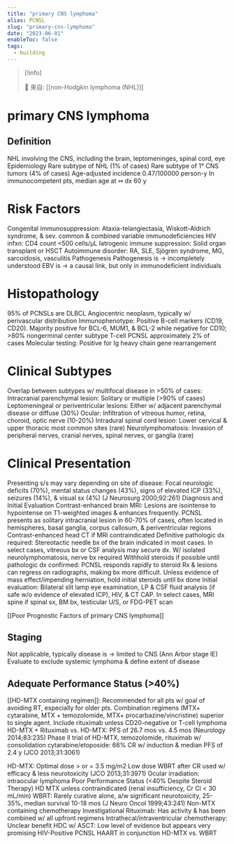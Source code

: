```yaml
---
title: "primary CNS lymphoma"
alias: PCNSL
slug: "primary-cns-lymphoma"
date: "2023-06-01"
enableToc: false
tags:
  - building
---
```


> [!info]
>
> 🌱 來自: [[non-Hodgkin lymphoma (NHL)]]

# primary CNS lymphoma

## Definition

NHL involving the CNS, including the brain, leptomeninges, spinal cord, eye
Epidemiology
Rare subtype of NHL (1% of cases)
Rare subtype of 1° CNS tumors (4% of cases)
Age-adjusted incidence 0.47/100000 person-y
In immunocompetent pts, median age at ↣ dx 60 y

# Risk Factors

Congenital immunosuppression: Ataxia-telangiectasia, Wiskott-Aldrich syndrome, & sev. common & combined variable immunodeficiencies
HIV infxn: CD4 count <500 cells/μL
Iatrogenic immune suppression: Solid organ transplant or HSCT
Autoimmune disorder: RA, SLE, Sjögren syndrome, MG, sarcoidosis, vasculitis
Pathogenesis
Pathogenesis is → incompletely understood
EBV is → a causal link, but only in immunodeficient individuals

# Histopathology

95% of PCNSLs are DLBCL
Angiocentric neoplasm, typically w/ perivascular distribution
Immunophenotype: Positive B-cell markers (CD19, CD20). Majority positive for BCL-6, MUM1, & BCL-2 while negative for CD10; >80% nongerminal center subtype
T-cell PCNSL approximately 2% of cases
Molecular testing: Positive for Ig heavy chain gene rearrangement

# Clinical Subtypes

Overlap between subtypes w/ multifocal disease in >50% of cases:
Intracranial parenchymal lesion: Solitary or multiple (>90% of cases)
Leptomeningeal or periventricular lesions: Either w/ adjacent parenchymal disease or diffuse (30%)
Ocular: Infiltration of vitreous humor, retina, choroid, optic nerve (10-20%)
Intradural spinal cord lesion: Lower cervical & upper thoracic most common sites (rare)
Neurolymphomatosis: Invasion of peripheral nerves, cranial nerves, spinal nerves, or ganglia (rare)

# Clinical Presentation

Presenting s/s may vary depending on site of disease: Focal neurologic deficits (70%), mental status changes (43%), signs of elevated ICP (33%), seizures (14%), & visual sx (4%) (J Neurosurg 2000;92:261)
Diagnosis and Initial Evaluation
Contrast-enhanced brain MRI: Lesions are isointense to hypointense on T1-weighted images & enhances frequently. PCNSL presents as solitary intracranial lesion in 60-70% of cases, often located in hemispheres, basal ganglia, corpus callosum, & periventricular regions
Contrast-enhanced head CT if MRI contraindicated
Definitive pathologic dx required: Stereotactic needle bx of the brain indicated in most cases. In select cases, vitreous bx or CSF analysis may secure dx. W/ isolated neurolymphomatosis, nerve bx required
Withhold steroids if possible until pathologic dx confirmed: PCNSL responds rapidly to steroid Rx & lesions can regress on radiographs, making bx more difficult. Unless evidence of mass effect/impending herniation, hold initial steroids until bx done
Initial evaluation: Bilateral slit lamp eye examination, LP & CSF fluid analysis (if safe w/o evidence of elevated ICP), HIV, & CT CAP. In select cases, MRI spine if spinal sx, BM bx, testicular U/S, or FDG-PET scan

[[Poor Prognostic Factors of primary CNS lymphoma]]

## Staging

Not applicable, typically disease is → limited to CNS (Ann Arbor stage IE)
Evaluate to exclude systemic lymphoma & define extent of disease

## Adequate Performance Status (>40%)

[[HD-MTX containing regimen]]: Recommended for all pts w/ goal of avoiding RT, especially for older pts. Combination regimens (MTX+ cytarabine, MTX + temozolomide, MTX+ procarbazine/vincristine) superior to single agent. Include rituximab unless CD20-negative or T-cell lymphoma
HD-MTX + Rituximab vs. HD-MTX: PFS of 26.7 mos vs. 4.5 mos (Neurology 2014;83:235)
Phase II trial of HD-MTX, temozolomide, rituximab w/ consolidation cytarabine/etoposide: 66% CR w/ induction & median PFS of 2.4 y (JCO 2013;31:3061)

HD-MTX: Optimal dose > or = 3.5 mg/m2
Low dose WBRT after CR used w/ efficacy & less neurotoxicity (JCO 2013;31:3971)
Ocular irradiation: intraocular lymphoma
Poor Performance Status (<40% Despite Steroid Therapy)
HD MTX unless contraindicated (renal insufficiency, Cr Cl < 30 mL/min)
WBRT: Rarely curative alone, a/w significant neurotoxicity, 25-35%, median survival 10-18 mos (J Neuro Oncol 1999;43:241)
Non-MTX containing chemotherapy
Investigational
Rituximab: Has activity & has been combined w/ all upfront regimens
Intrathecal/intraventricular chemotherapy: Unclear benefit
HDC w/ ASCT: Low level of evidence but appears very promising
HIV-Positive PCNSL
HAART in conjunction HD-MTX vs. WBRT
